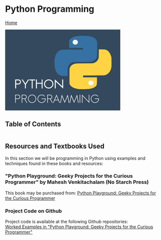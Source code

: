 # Python Programming

[Home](https://www.mkdynamics.net)

![python_code](Images/python_programming.jpeg)

## Table of Contents

```{tableofcontents}
```

## Resources and Textbooks Used

In this section we will be programming in Python using examples and techniques found in these books and resources:  <br>

### "Python Playground: Geeky Projects for the Curious Programmer" by Mahesh  Venkitachalam (No Starch Press)
This book may be purchased from:
[Python Playground: Geeky Projects for the Curious Programmer](https://nostarch.com/pythonplayground)

### Project Code on Github

Project code is available at the following Github repositories:<br>
[Worked Examples in "Python Playground: Geeky Projects for the Curious Programmer"](https://github.com/markkhusid/markkhusid-MKDWWW_Python_Jupyter_Book)